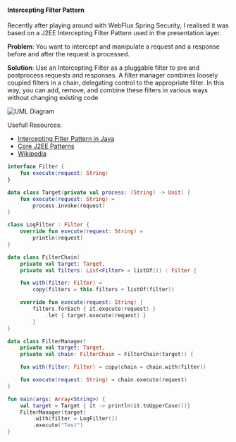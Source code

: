 #### Intercepting Filter Pattern

Recently after playing around with WebFlux Spring Security, I realised it was based on a J2EE Intercepting Filter Pattern used in the presentation layer.    

**Problem**: You want to intercept and manipulate a request and a response before and after the request is processed.

**Solution**: Use an Intercepting Filter as a pluggable filter to pre and postprocess requests and responses. A filter manager combines loosely coupled filters in a chain, delegating control to the appropriate filter. In this way, you can add, remove, and combine these filters in various ways without changing existing code

![UML Diagram](http://www.corej2eepatterns.com/images/IFMainClass.gif)

Usefull Resources: 

- [Intercepting Filter Pattern in Java](https://www.baeldung.com/intercepting-filter-pattern-in-java)
- [Core J2EE Patterns](http://www.corej2eepatterns.com/InterceptingFilter.htm)
- [Wikipedia](https://en.wikipedia.org/wiki/Intercepting_filter_pattern)


```kotlin
interface Filter {
    fun execute(request: String)
}
```

```kotlin
data class Target(private val process: (String) -> Unit) {
    fun execute(request: String) =
        process.invoke(request)
}
```

```kotlin
class LogFilter : Filter {
    override fun execute(request: String) =
        println(request)
}
```

```kotlin
data class FilterChain(
    private val target: Target,
    private val filters: List<Filter> = listOf()) : Filter {

    fun with(filter: Filter) =
        copy(filters = this.filters + listOf(filter))

    override fun execute(request: String) {
        filters.forEach { it.execute(request) }
            .let { target.execute(request) }
        }
}
```

```kotlin
data class FilterManager(
    private val target: Target,
    private val chain: FilterChain = FilterChain(target)) {

    fun with(filter: Filter) = copy(chain = chain.with(filter))

    fun execute(request: String) = chain.execute(request)
}
```

```kotlin
fun main(args: Array<String>) {
    val target = Target { it -> println(it.toUpperCase())}
    FilterManager(target)
        .with(filter = LogFilter())
        .execute("Test")
}
```

